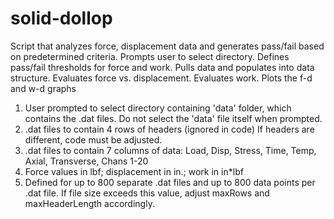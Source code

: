 # solid-dollop
Script that analyzes force, displacement data and generates pass/fail based on predetermined criteria. Prompts user to select directory. Defines pass/fail thresholds for force and work. Pulls data and populates into data structure. Evaluates force vs. displacement. Evaluates work. Plots the f-d and w-d graphs
 1) User prompted to select directory containing 'data' folder, which contains the .dat files. Do not select the 'data' file itself when prompted.
 2) .dat files to contain 4 rows of headers (ignored in code) If headers are different, code must be adjusted.
 3) .dat files to contain 7 columns of data: Load, Disp, Stress, Time, Temp, Axial, Transverse, Chans 1-20
 4) Force values in lbf; displacement in in.; work in in*lbf
 5) Defined for up to 800 separate .dat files and up to 800 data points per .dat file. If file size exceeds this value, adjust maxRows and maxHeaderLength accordingly. 
